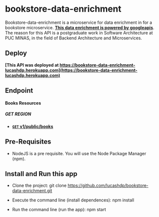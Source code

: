 # bookstore-data-enrichment
Bookstore-data-enrichment is a microservice for data enrichment in for a bookstore microservice.
**[This data enrichment is powered by googleapis](https://developers.google.com/books/docs/v1/getting_started)**. The reason for this API is a postgraduate work in Software Architecture at PUC MINAS, in the field of Backend Architecture and Microservices.

## Deploy
**[This API was deployed at https://bookstore-data-enrichment-lucashdp.herokuapp.com](https://bookstore-data-enrichment-lucashdp.herokuapp.com)**

## Endpoint

#### Books Resources

##### GET REGION
- **[<code>GET</code> v1/public/books](https://github.com/lucashdp/bookstore-data-enrichment/blob/master/api-documentation/GET_GOOGLE_BOOKS.md)**

## Pre-Requisites

- NodeJS is a pre requisite. You will use the Node Package Manager (npm).

## Install and Run this app

- Clone the project:
    git clone https://github.com/lucashdp/bookstore-data-enrichment.git

- Execute the command line (install dependences):
    npm install

- Run the command line (run the app):
    npm start